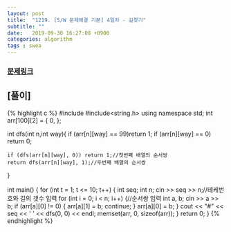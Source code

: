```yaml
---
layout: post
title:  "1219. [S/W 문제해결 기본] 4일차 - 길찾기"
subtitle: ""
date:   2019-09-30 16:27:08 +0900
categories: algorithm
tags : swea
---
```

### [문제링크]({{"https://swexpertacademy.com/main/code/problem/problemDetail.do?contestProbId=AV14geLqABQCFAYD"}})

## [풀이]

{% highlight c %}
#include<iostream>
#include<string.h>
using namespace std;
int arr[100][2] = { 0, };

int dfs(int n,int way){
    if (arr[n][way] == 99)return 1;
    if (arr[n][way] == 0) return 0;

    if (dfs(arr[n][way], 0)) return 1;//첫번째 배열의 순서쌍
    return dfs(arr[n][way], 1);//두번째 배열의 순서쌍
}

int main() {
    for (int t = 1; t <= 10; t++) {
        int seq;
        int n;
        cin >> seq >> n;//테케번호와 길의 갯수 입력
        for (int i = 0; i < n; i++) {//순서쌍 입력
            int a, b;
            cin >> a >> b;
            if (arr[a][0] != 0) {
                arr[a][1] = b;
                continue;
            }
            arr[a][0] = b;
        }
        cout << "#" << seq << ' ' << dfs(0, 0) << endl;
        memset(arr, 0, sizeof(arr));
    }
    return 0;
}
{% endhighlight %}